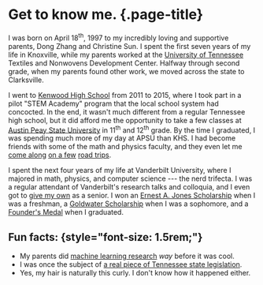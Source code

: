 # Get to know me. {.page-title}

I was born on April 18<sup>th</sup>, 1997 to my incredibly loving and supportive parents, Dong Zhang and Christine Sun. I spent the first seven years of my life in Knoxville, while my parents worked at the [University of Tennessee](https://www.utk.edu/) Textiles and Nonwovens Development Center. Halfway through second grade, when my parents found other work, we moved across the state to Clarksville.

I went to [Kenwood High School](https://kenwoodhigh.cmcss.net/) from 2011 to 2015, where I took part in a pilot "STEM Academy" program that the local school system had concocted. In the end, it wasn't much different from a regular Tennessee high school, but it did afford me the opportunity to take a few classes at [Austin Peay State University](https://apsu.edu/) in 11<sup>th</sup> and 12<sup>th</sup> grade. By the time I graduated, I was spending much more of my day at APSU than KHS. I had become friends with some of the math and physics faculty, and they even let me [come along](https://www.clarksvilleonline.com/2014/03/31/16-year-old-helps-apsu-math-jeopardy-team-win-second-place-southeast-region/) [on a few](http://www.ams.org/amsmtgs/2216_abstracts/1097-65-490.pdf) [road trips](https://www.clarksvilleonline.com/2015/03/18/apsu-department-of-mathematics-and-statistics-places-first-in-maa-math-jeopardy-competition/).

I spent the next four years of my life at Vanderbilt University, where I majored in math, physics, and computer science --- the nerd trifecta. I was a regular attendant of Vanderbilt's research talks and colloquia, and I even got to [give my own](https://as.vanderbilt.edu/math/2019/04/deriving-new-runge-kutta-methods-using-unstructured-numerical-search/) as a senior. I won an [Ernest A. Jones Scholarship](https://as.vanderbilt.edu/physics/undergraduate/awards.php) when I was a freshman, a [Goldwater Scholarship](https://news.vanderbilt.edu/2017/04/06/three-students-named-goldwater-scholars-for-2017/) when I was a sophomore, and a [Founder's Medal](https://news.vanderbilt.edu/2019/05/10/vanderbilt-honors-class-of-2019-founders-medalists/) when I graduated.

## Fun facts: {style="font-size: 1.5rem;"}

 * My parents did <a href="https://doi.org/10.1002/(SICI)1097-4628(19961205)62:10%3C1605::AID-APP12%3E3.0.CO;2-0">machine learning research</a> _way_ before it was cool.
 * I was once the subject of [a real piece of Tennessee state legislation](http://www.capitol.tn.gov/Bills/109/Bill/SJR0154.pdf).
 * Yes, my hair is naturally this curly. I don't know how it happened either.
